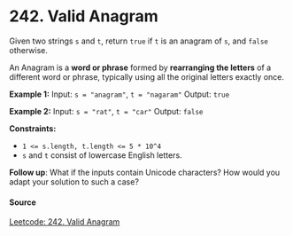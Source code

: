 # 242. Valid Anagram

Given two strings `s` and `t`, return `true` if `t` is an anagram of `s`, and `false` otherwise.

An Anagram is a **word or phrase** formed by **rearranging the letters** of a different word or phrase, typically using all the original letters exactly once.

**Example 1:**
Input: `s = "anagram"`, `t = "nagaram"`
Output: `true`

**Example 2:**
Input: `s = "rat"`, `t = "car"`
Output: `false`

**Constraints:**

- `1 <= s.length, t.length <= 5 * 10^4`
- `s` and `t` consist of lowercase English letters.

**Follow up**: What if the inputs contain Unicode characters? How would you adapt your solution to such a case?

#### Source

[Leetcode: 242. Valid Anagram](https://leetcode.com/problems/valid-anagram/)
